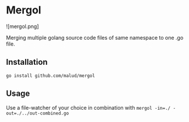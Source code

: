# Mergol
![mergol.png]

Merging multiple golang source code files of same namespace to one .go file.

## Installation

`go install github.com/malud/mergol`

## Usage

Use a file-watcher of your choice in combination with `mergol -in=./ -out=./../out-combined.go`  

